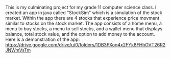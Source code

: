 This is my culminating project for my grade 11 computer science class. 
I created an app in java called "StockSim" which is a simulation of the stock market. 
Within the app there are 4 stocks that experience price movment similar to stocks on the stock market.
The app consists of a home menu, a menu to buy stocks, a menu to sell stocks, and a wallet menu that displays balance, total stock value, and the option to add money to the account.
Here is a demonstration of the app: https://drive.google.com/drive/u/0/folders/1DB3FXoq4x2FYk8FHhOVT26R2JNWmVsTm
